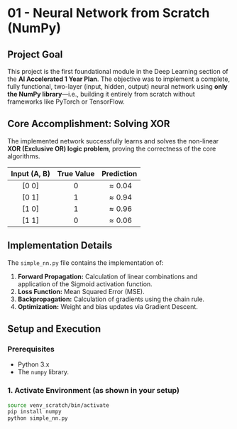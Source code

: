 # 01 - Neural Network from Scratch (NumPy)

## Project Goal
This project is the first foundational module in the Deep Learning section of the **AI Accelerated 1 Year Plan**. The objective was to implement a complete, fully functional, two-layer (input, hidden, output) neural network using **only the NumPy library**—i.e., building it entirely from scratch without frameworks like PyTorch or TensorFlow.

## Core Accomplishment: Solving XOR
The implemented network successfully learns and solves the non-linear **XOR (Exclusive OR) logic problem**, proving the correctness of the core algorithms.

| Input (A, B) | True Value | Prediction |
| :----------: | :--------: | :--------: |
| [0 0] | 0 | $\approx 0.04$ |
| [0 1] | 1 | $\approx 0.94$ |
| [1 0] | 1 | $\approx 0.96$ |
| [1 1] | 0 | $\approx 0.06$ |

## Implementation Details

The `simple_nn.py` file contains the implementation of:
1.  **Forward Propagation:** Calculation of linear combinations and application of the Sigmoid activation function.
2.  **Loss Function:** Mean Squared Error (MSE).
3.  **Backpropagation:** Calculation of gradients using the chain rule.
4.  **Optimization:** Weight and bias updates via Gradient Descent.

## Setup and Execution

### Prerequisites
* Python 3.x
* The `numpy` library.

### 1. Activate Environment (as shown in your setup)
```bash
source venv_scratch/bin/activate
pip install numpy
python simple_nn.py
